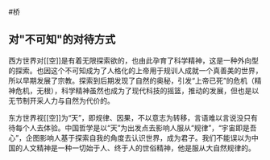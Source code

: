 #桥 
## 对"不可知"的对待方式
西方世界对[[空]]是有着无限探索欲的，也由此孕育了科学精神，这是一种外向型的探索。也因这个不可知成为了人格化的上帝用于规训人成就一个真善美的世界，所以早期发展了宗教。探索到后期发现了自然的奥秘，引发“上帝已死”的危机（精神危机，无根），科学精神虽然也成为了现代科技的摇篮，推动的发展，但也是以无节制开采人力与自然为代价的。

东方世界视[[空]]为“天”，即规律、因果，不以意志为转移，言语难以言说没只有待每个人去体验。中国哲学是以“天”为出发点去影响人服从“规律”，“宇宙即是吾心”，企图影响人基于探索自我的角度去认识世界，成为君子。我们不能误以为中国的人文精神是一种一切始于人、终于人的世俗精神，他是服从大自然规律的。